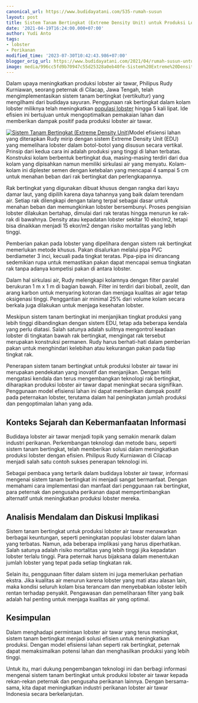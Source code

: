 ```yaml
---
canonical_url: https://www.budidayatani.com/535-rumah-susun
layout: post
title: Sistem Tanam Bertingkat (Extreme Density Unit) untuk Produksi Lobster Air Tawar
date: '2021-04-19T16:24:00.000+07:00'
author: Yudi Anto
tags:
- lobster
- Perikanan
modified_time: '2023-07-30T10:42:43.986+07:00'
blogger_orig_url: https://www.budidayatani.com/2021/04/rumah-susun-untuk-lobster-air-tawar.html
image: media/996cc5fd9b70947c55d25328a0eb40fe-Sistem%20Extreme%20Density%20Unit.jpg
---
```

Dalam upaya meningkatkan produksi lobster air tawar, Philipus Rudy Kurniawan, seorang peternak di Cilacap, Jawa Tengah, telah mengimplementasikan sistem tanam bertingkat (vertikultur) yang mengilhami dari budidaya sayuran. Penggunaan rak bertingkat dalam kolam lobster miliknya telah meningkatkan [populasi lobster](https://www.budidayatani.com/search/label/lobster) hingga 5 kali lipat. Ide efisien ini bertujuan untuk mengoptimalkan pemakaian lahan dan memberikan dampak positif pada produksi lobster air tawar.

[![Sistem Tanam Bertingkat (Extreme Density Unit)](https://blogger.googleusercontent.com/img/b/R29vZ2xl/AVvXsEimnZtfIqLWzgGSOZoDOLX6-BTNHAkxhzyAAhcomuTZMiVbkrH2J4rMYQamEpw-jDXWKml0r-VuT-GczEQQ46QLb7JS-39zbioAX41lM0WHFpPsVKwvCCtgUQp9__Apm1SOSo-yPSbNXlnnmIG2TurS7pWT_uuPnakGCSmjWi7cYQ9LDREhJnSaDcsJOvwn/w640-h394/Sistem%20Extreme%20Density%20Unit.jpg)](https://blogger.googleusercontent.com/img/b/R29vZ2xl/AVvXsEimnZtfIqLWzgGSOZoDOLX6-BTNHAkxhzyAAhcomuTZMiVbkrH2J4rMYQamEpw-jDXWKml0r-VuT-GczEQQ46QLb7JS-39zbioAX41lM0WHFpPsVKwvCCtgUQp9__Apm1SOSo-yPSbNXlnnmIG2TurS7pWT_uuPnakGCSmjWi7cYQ9LDREhJnSaDcsJOvwn/s1950/Sistem%20Extreme%20Density%20Unit.jpg)Model efisiensi lahan yang diterapkan Rudy mirip dengan sistem Extreme Density Unit (EDU) yang memelihara lobster dalam botol-botol yang disusun secara vertikal. Prinsip dari kedua cara ini adalah produksi yang tinggi di lahan terbatas. Konstruksi kolam berbentuk bertingkat dua, masing-masing terdiri dari dua kolam yang dipisahkan namun memiliki sirkulasi air yang menyatu. Kolam-kolam ini diplester semen dengan ketebalan yang mencapai 4 sampai 5 cm untuk menahan beban dari rak bertingkat dan perlengkapannya.

Rak bertingkat yang digunakan dibuat khusus dengan rangka dari kayu damar laut, yang dipilih karena daya tahannya yang baik dalam terendam air. Setiap rak dilengkapi dengan talang terpal sebagai dasar untuk menahan beban dan memungkinkan lobster bersembunyi. Proses pengisian lobster dilakukan bertahap, dimulai dari rak teratas hingga menurun ke rak-rak di bawahnya. Density atau kepadatan lobster sekitar 10 ekor/m2, tetapi bisa dinaikkan menjadi 15 ekor/m2 dengan risiko mortalitas yang lebih tinggi.

Pemberian pakan pada lobster yang dipelihara dengan sistem rak bertingkat memerlukan metode khusus. Pakan disalurkan melalui pipa PVC berdiameter 3 inci, kecuali pada tingkat teratas. Pipa-pipa ini dirancang sedemikian rupa untuk memastikan pakan dapat mencapai semua tingkatan rak tanpa adanya kompetisi pakan di antara lobster.

Dalam hal sirkulasi air, Rudy melengkapi kolamnya dengan filter paralel berukuran 1 m x 1 m di bagian bawah. Filter ini terdiri dari bioball, zeolit, dan arang karbon untuk menyaring kotoran dan menjaga kualitas air agar tetap oksigenasi tinggi. Penggantian air minimal 25% dari volume kolam secara berkala juga dilakukan untuk menjaga kesehatan lobster.

Meskipun sistem tanam bertingkat ini menjanjikan tingkat produksi yang lebih tinggi dibandingkan dengan sistem EDU, tetap ada beberapa kendala yang perlu diatasi. Salah satunya adalah sulitnya mengontrol keadaan lobster di tingkatan bawah rak bertingkat, mengingat rak tersebut merupakan konstruksi permanen. Rudy harus berhati-hati dalam pemberian pakan untuk menghindari kelebihan atau kekurangan pakan pada tiap tingkat rak.

Penerapan sistem tanam bertingkat untuk produksi lobster air tawar ini merupakan pendekatan yang inovatif dan menjanjikan. Dengan teliti mengatasi kendala dan terus mengembangkan teknologi rak bertingkat, diharapkan produksi lobster air tawar dapat meningkat secara signifikan. Penggunaan model efisiensi lahan ini dapat memberikan dampak positif pada peternakan lobster, terutama dalam hal peningkatan jumlah produksi dan pengoptimalan lahan yang ada.

## Konteks Sejarah dan Kebermanfaatan Informasi

Budidaya lobster air tawar menjadi topik yang semakin menarik dalam industri perikanan. Perkembangan teknologi dan metode baru, seperti sistem tanam bertingkat, telah memberikan solusi dalam meningkatkan produksi lobster dengan efisien. Philipus Rudy Kurniawan di Cilacap menjadi salah satu contoh sukses penerapan teknologi ini.

Sebagai pembaca yang tertarik dalam budidaya lobster air tawar, informasi mengenai sistem tanam bertingkat ini menjadi sangat bermanfaat. Dengan memahami cara implementasi dan manfaat dari penggunaan rak bertingkat, para peternak dan pengusaha perikanan dapat mempertimbangkan alternatif untuk meningkatkan produksi lobster mereka.

## Analisis Mendalam dan Diskusi Implikasi

Sistem tanam bertingkat untuk produksi lobster air tawar menawarkan berbagai keuntungan, seperti peningkatan populasi lobster dalam lahan yang terbatas. Namun, ada beberapa implikasi yang harus diperhatikan. Salah satunya adalah risiko mortalitas yang lebih tinggi jika kepadatan lobster terlalu tinggi. Para peternak harus bijaksana dalam menentukan jumlah lobster yang tepat pada setiap tingkatan rak.

Selain itu, penggunaan filter dalam sistem ini juga memerlukan perhatian ekstra. Jika kualitas air menurun karena lobster yang mati atau alasan lain, maka kondisi seluruh kolam bisa terancam dan menyebabkan lobster lebih rentan terhadap penyakit. Pengawasan dan pemeliharaan filter yang baik adalah hal penting untuk menjaga kualitas air yang optimal.

## Kesimpulan

Dalam menghadapi permintaan lobster air tawar yang terus meningkat, sistem tanam bertingkat menjadi solusi efisien untuk meningkatkan produksi. Dengan model efisiensi lahan seperti rak bertingkat, peternak dapat memaksimalkan potensi lahan dan menghasilkan produksi yang lebih tinggi.

Untuk itu, mari dukung pengembangan teknologi ini dan berbagi informasi mengenai sistem tanam bertingkat untuk produksi lobster air tawar kepada rekan-rekan peternak dan pengusaha perikanan lainnya. Dengan bersama-sama, kita dapat meningkatkan industri perikanan lobster air tawar Indonesia secara berkelanjutan.

